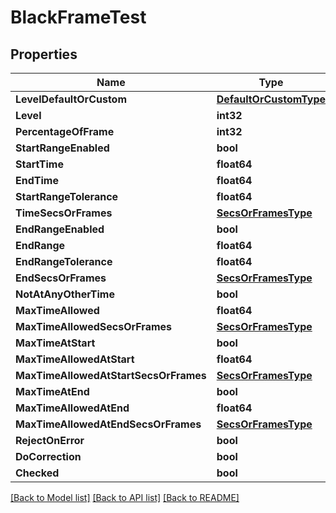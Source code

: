 # BlackFrameTest

## Properties

Name | Type | Description | Notes
------------ | ------------- | ------------- | -------------
**LevelDefaultOrCustom** | [**DefaultOrCustomType**](default_or_custom_type.md) |  | [optional] 
**Level** | **int32** |  | [optional] 
**PercentageOfFrame** | **int32** |  | [optional] 
**StartRangeEnabled** | **bool** |  | [optional] 
**StartTime** | **float64** |  | [optional] 
**EndTime** | **float64** |  | [optional] 
**StartRangeTolerance** | **float64** |  | [optional] 
**TimeSecsOrFrames** | [**SecsOrFramesType**](secs_or_frames_type.md) |  | [optional] 
**EndRangeEnabled** | **bool** |  | [optional] 
**EndRange** | **float64** |  | [optional] 
**EndRangeTolerance** | **float64** |  | [optional] 
**EndSecsOrFrames** | [**SecsOrFramesType**](secs_or_frames_type.md) |  | [optional] 
**NotAtAnyOtherTime** | **bool** |  | [optional] 
**MaxTimeAllowed** | **float64** |  | [optional] 
**MaxTimeAllowedSecsOrFrames** | [**SecsOrFramesType**](secs_or_frames_type.md) |  | [optional] 
**MaxTimeAtStart** | **bool** |  | [optional] 
**MaxTimeAllowedAtStart** | **float64** |  | [optional] 
**MaxTimeAllowedAtStartSecsOrFrames** | [**SecsOrFramesType**](secs_or_frames_type.md) |  | [optional] 
**MaxTimeAtEnd** | **bool** |  | [optional] 
**MaxTimeAllowedAtEnd** | **float64** |  | [optional] 
**MaxTimeAllowedAtEndSecsOrFrames** | [**SecsOrFramesType**](secs_or_frames_type.md) |  | [optional] 
**RejectOnError** | **bool** |  | [optional] 
**DoCorrection** | **bool** |  | [optional] 
**Checked** | **bool** |  | [optional] 

[[Back to Model list]](../README.md#documentation-for-models) [[Back to API list]](../README.md#documentation-for-api-endpoints) [[Back to README]](../README.md)


